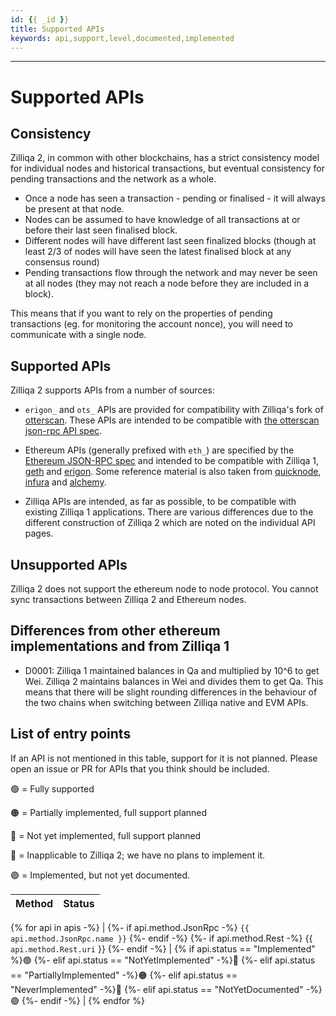 ```yaml
---
id: {{ _id }}
title: Supported APIs
keywords: api,support,level,documented,implemented
---
```

---
# Supported APIs

## Consistency

Zilliqa 2, in common with other blockchains, has a strict consistency model for individual nodes and historical transactions, but eventual consistency for pending transactions and the network as a whole.

 * Once a node has seen a transaction - pending or finalised - it will always be present at that node.
 * Nodes can be assumed to have knowledge of all transactions at or before their last seen finalised block.
 * Different nodes will have different last seen finalized blocks (though at least 2/3 of nodes will have seen the latest finalised block at any consensus round)
 * Pending transactions flow through the network and may never be seen at all nodes (they may not reach a node before they are included in a block).

This means that if you want to rely on the properties of pending transactions (eg. for monitoring the account nonce), you will need to communicate with a single node.

## Supported APIs

Zilliqa 2 supports APIs from a number of sources:

 * `erigon_` and `ots_` APIs are provided for compatibility with
   Zilliqa's fork of
   [otterscan](https://github.com/Zilliqa/otterscan). These APIs are
   intended to be compatible with [the otterscan json-rpc API
   spec](https://github.com/otterscan/otterscan/blob/develop/docs/custom-jsonrpc.md).

 * Ethereum APIs (generally prefixed with `eth_`) are specified by the
   [Ethereum JSON-RPC
   spec](https://ethereum.github.io/execution-apis/api-documentation/)
   and intended to be compatible with Zilliqa 1,
   [geth](https://geth.ethereum.org/) and
   [erigon](https://erigon.tech/).  Some reference material is also
   taken from [quicknode](https://www.quicknode.com/docs/ethereum),
   [infura](https://docs.infura.io/) and
   [alchemy](https://docs.alchemy.com/reference).

  * Zilliqa APIs are intended, as far as possible, to be compatible
    with existing Zilliqa 1 applications. There are various
    differences due to the different construction of Zilliqa 2 which
    are noted on the individual API pages.

## Unsupported APIs

Zilliqa 2 does not support the ethereum node to node protocol. You cannot sync transactions between Zilliqa 2 and Ethereum nodes.

## Differences from other ethereum implementations and from Zilliqa 1

 * D0001: Zilliqa 1 maintained balances in Qa and multiplied by 10^6 to get Wei. Zilliqa 2 maintains balances in Wei and divides them to get Qa. This means that there will be slight rounding differences in the behaviour of the two chains when switching between Zilliqa native and EVM APIs.

## List of entry points

If an API is not mentioned in this table, support for it is not planned.
Please open an issue or PR for APIs that you think should be included.

🟢 = Fully supported

🟠 = Partially implemented, full support planned

🔴 = Not yet implemented, full support planned

🔵 = Inapplicable to Zilliqa 2; we have no plans to implement it.

🟣 = Implemented, but not yet documented.



| Method                                    | Status                                          |
| ----------------------------------------- | ----------------------------------------------- |
{% for api in apis -%}
| {%- if api.method.JsonRpc -%}
`{{ api.method.JsonRpc.name }}`
{%- endif -%}
{%- if api.method.Rest -%}
{{ `api.method.Rest.uri` }}
{%- endif -%}                               | {% if api.status == "Implemented" %}🟢
{%- elif api.status == "NotYetImplemented" -%}🔴
{%- elif api.status == "PartiallyImplemented" -%}🟠
{%- elif api.status == "NeverImplemented" -%}🔵
{%- elif api.status == "NotYetDocumented" -%}🟣
{%- endif -%}           |
{% endfor %}

